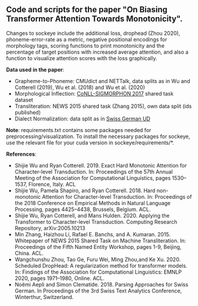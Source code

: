 ## Code and scripts for the paper "On Biasing Transformer Attention Towards Monotonicity".

Changes to sockeye include the additional loss, drophead (Zhou 2020), phoneme-error-rate as a metric, negative positional encodings for morphology tags, scoring functions to print monotonicity and the percentage of target positions with increased average attention, and also a function to visualize attention scores with the loss graphically.

**Data used in the paper**:
  - Grapheme-to-Phoneme: CMUdict and NETTalk, data splits as in Wu and Cotterell (2019), Wu et al. (2018) and Wu et al. (2020)
  - Morphological Inflection: [CoNLL-SIGMORPHON 2017](https://github.com/sigmorphon/conll2017) shared task dataset
  - Transliteration: NEWS 2015 shared task (Zhang 2015), own data split (ids published)
  - Dialect Normalization: data split as in [Swiss German UD](https://github.com/noe-eva/SwissGermanUD/tree/master/monotonicity_splits)

**Note**: requirements.txt contains some packages needed for preprocessing/visualization. To install the necessary packages for sockeye, use the relevant file for your cuda version in sockeye/requirements/*. 

**References**:
- Shijie Wu and Ryan Cotterell. 2019. Exact Hard Monotonic Attention for Character-level Transduction. In: Proceedings of the 57th Annual Meeting of the Association for Computational Linguistics, pages 1530–1537, Florence, Italy. ACL
- Shijie Wu, Pamela Shapiro, and Ryan Cotterell. 2018. Hard non-monotonic Attention for Character-level Transduction. In: Proceedings of the 2018 Conference on Empirical Methods in Natural Language Processing, pages 4425–4438, Brussels, Belgium. ACL.
- Shijie Wu, Ryan Cotterell, and Mans Hulden. 2020. Applying the Transformer to Character-level Transduction. Computing Research Repository, arXiv:2005.10213
- Min Zhang, Haizhou Li, Rafael E. Banchs, and A. Kumaran. 2015.  Whitepaper of NEWS 2015 Shared Task on Machine Transliteration. In: Proceedings of the Fifth Named Entity Workshop, pages 1-9, Beijing, China. ACL.
- Wangchunshu  Zhou, Tao Ge, Furu Wei, Ming Zhou,and Ke Xu. 2020. Scheduled  DropHead: A regularization method for transformer models. In: Findings of the Association for Computational Linguistics: EMNLP 2020, pages 1971–1980, Online. ACL.
- Noëmi  Aepli  and  Simon  Clematide.  2018. Parsing Approaches for Swiss German. In Proceedings of the 3rd Swiss Text Analytics Conference, Winterthur, Switzerland.
